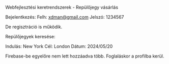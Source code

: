 Webfejlesztési keretrendszerek - Repülőjegy vásárlás

Bejelentkezés: 
Felh: xdman@gmail.com
Jelszó: 1234567

De regisztráció is működik.

Repülőjegyek keresése: 

Indulás: New York
Cél: London
Dátum: 2024/05/20

Firebase-be egyelőre nem lett hozzáadva több.
Foglaláskor a profilba kerül. 
